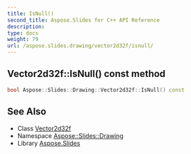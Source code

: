```yaml
---
title: IsNull()
second_title: Aspose.Slides for C++ API Reference
description: 
type: docs
weight: 79
url: /aspose.slides.drawing/vector2d32f/isnull/
---
```

## Vector2d32f::IsNull() const method




```cpp
bool Aspose::Slides::Drawing::Vector2d32f::IsNull() const
```

## See Also

* Class [Vector2d32f](../)
* Namespace [Aspose::Slides::Drawing](../../)
* Library [Aspose.Slides](../../../)